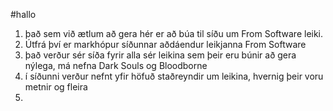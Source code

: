#hallo 

<ol>
<li> það sem við ætlum að gera hér er að búa til síðu um From Software leiki.</li>
<li> Útfrá því er markhópur síðunnar aðdáendur leikjanna From Software</li>
<li> það verður sér síða fyrir alla sér leikina sem þeir eru búnir að gera nýlega, má nefna Dark Souls og Bloodborne</li>
<li> í síðunni verður nefnt yfir höfuð staðreyndir um leikina, hvernig þeir voru metnir og fleira</li>
<li> 
</li>
</ol>